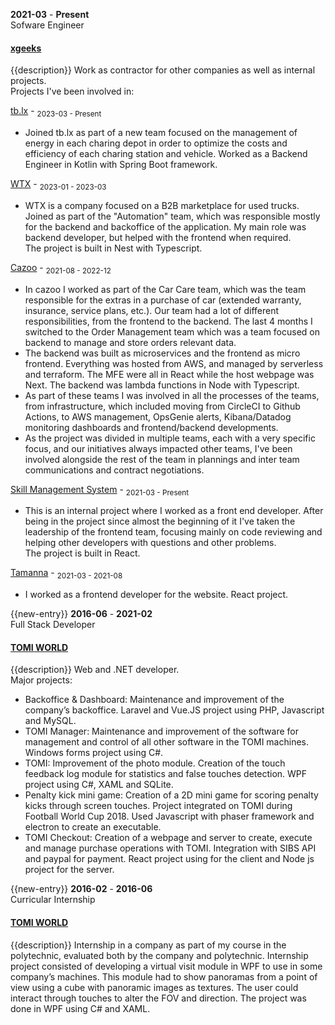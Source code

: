 **2021-03** - **Present**  
Sofware Engineer

#### [xgeeks](https://xgeeks.io/)

{{description}}
Work as contractor for other companies as well as internal projects.  
Projects I've been involved in:

[tb.lx](https://www.tblx.io/) - <sub>2023-03 - Present</sub>

- Joined tb.lx as part of a new team focused on the management of energy in each charing depot in order to optimize the costs and efficiency of each charing station and vehicle.
  Worked as a Backend Engineer in Kotlin with Spring Boot framework.

[WTX](https://wtx.com/) - <sub>2023-01 - 2023-03</sub>

- WTX is a company focused on a B2B marketplace for used trucks.  
  Joined as part of the "Automation" team, which was responsible mostly for the backend and backoffice of the application. My main role was backend developer, but helped with the frontend when required.  
  The project is built in Nest with Typescript.

[Cazoo](https://www.cazoo.com) - <sub>2021-08 - 2022-12</sub>

- In cazoo I worked as part of the Car Care team, which was the team responsible for the extras in a purchase of car (extended warranty, insurance, service plans, etc.). Our team had a lot of different responsibilities, from the frontend to the backend. The last 4 months I switched to the Order Management team which was a team focused on backend to manage and store orders relevant data.
- The backend was built as microservices and the frontend as micro frontend. Everything was hosted from AWS, and managed by serverless and terraform. The MFE were all in React while the host webpage was Next. The backend was lambda functions in Node with Typescript.
- As part of these teams I was involved in all the processes of the teams, from infrastructure, which included moving from CircleCI to Github Actions, to AWS management, OpsGenie alerts, Kibana/Datadog monitoring dashboards and frontend/backend developments.
- As the project was divided in multiple teams, each with a very specific focus, and our initiatives always impacted other teams, I've been involved alongside the rest of the team in plannings and inter team communications and contract negotiations.

[Skill Management System](#) - <sub>2021-03 - Present</sub>

- This is an internal project where I worked as a front end developer. After being in the project since almost the beginning of it I've taken the leadership of the frontend team, focusing mainly on code reviewing and helping other developers with questions and other problems.  
  The project is built in React.

[Tamanna](https://www.tamanna.com/) - <sub>2021-03 - 2021-08</sub>

- I worked as a frontend developer for the website. React project.

{{new-entry}}
**2016-06** - **2021-02**  
Full Stack Developer

#### [TOMI WORLD](https://tomiworld.com)

{{description}}
Web and .NET developer.  
Major projects:

- Backoffice & Dashboard: Maintenance and improvement of the company’s backoffice. Laravel and Vue.JS project using PHP, Javascript and MySQL.
- TOMI Manager: Maintenance and improvement of the software for management and control of all other software in the TOMI machines. Windows forms project using C#.
- TOMI: Improvement of the photo module. Creation of the touch feedback log module for statistics and false touches detection. WPF project using C#, XAML and SQLite.
- Penalty kick mini game: Creation of a 2D mini game for scoring penalty kicks through screen touches. Project integrated on TOMI during Football World Cup 2018. Used Javascript with phaser framework and electron to create an executable.
- TOMI Checkout: Creation of a webpage and server to create, execute and manage purchase operations with TOMI. Integration with SIBS API and paypal for payment. React project using for the client and Node js project for the server.

{{new-entry}}
**2016-02** - **2016-06**  
Curricular Internship

#### [TOMI WORLD](https://tomiworld.com)

{{description}}
Internship in a company as part of my course in the polytechnic, evaluated both by the company and polytechnic. Internship project consisted of developing a virtual visit module in WPF to use in some company’s machines. This module had to show panoramas from a point of view using a cube with panoramic images as textures. The user could interact through touches to alter the FOV and direction. The project was done in WPF using C# and XAML.

